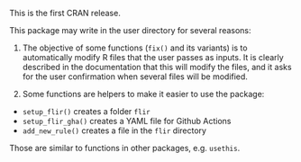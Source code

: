 This is the first CRAN release.

This package may write in the user directory for several reasons:

1. The objective of some functions (`fix()` and its variants) is to
   automatically modify R files that the user passes as inputs. It is clearly
   described in the documentation that this will modify the files, and it asks
   for the user confirmation when several files will be modified.

2. Some functions are helpers to make it easier to use the package:
  - `setup_flir()` creates a folder `flir`
  - `setup_flir_gha()` creates a YAML file for Github Actions
  - `add_new_rule()` creates a file in the `flir` directory

  Those are similar to functions in other packages, e.g. `usethis`.
